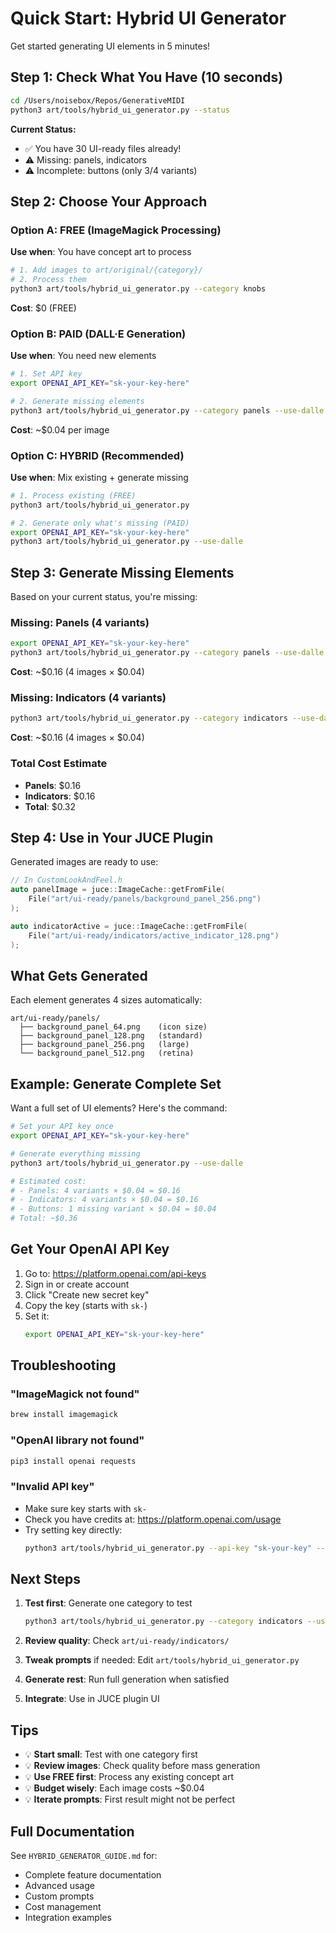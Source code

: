 # Quick Start: Hybrid UI Generator

Get started generating UI elements in 5 minutes!

## Step 1: Check What You Have (10 seconds)

```bash
cd /Users/noisebox/Repos/GenerativeMIDI
python3 art/tools/hybrid_ui_generator.py --status
```

**Current Status:**
- ✅ You have 30 UI-ready files already!
- ⚠️  Missing: panels, indicators
- ⚠️  Incomplete: buttons (only 3/4 variants)

## Step 2: Choose Your Approach

### Option A: FREE (ImageMagick Processing)
**Use when**: You have concept art to process

```bash
# 1. Add images to art/original/{category}/
# 2. Process them
python3 art/tools/hybrid_ui_generator.py --category knobs
```

**Cost**: $0 (FREE)

### Option B: PAID (DALL·E Generation)
**Use when**: You need new elements

```bash
# 1. Set API key
export OPENAI_API_KEY="sk-your-key-here"

# 2. Generate missing elements
python3 art/tools/hybrid_ui_generator.py --category panels --use-dalle
```

**Cost**: ~$0.04 per image

### Option C: HYBRID (Recommended)
**Use when**: Mix existing + generate missing

```bash
# 1. Process existing (FREE)
python3 art/tools/hybrid_ui_generator.py

# 2. Generate only what's missing (PAID)
export OPENAI_API_KEY="sk-your-key-here"
python3 art/tools/hybrid_ui_generator.py --use-dalle
```

## Step 3: Generate Missing Elements

Based on your current status, you're missing:

### Missing: Panels (4 variants)
```bash
export OPENAI_API_KEY="sk-your-key-here"
python3 art/tools/hybrid_ui_generator.py --category panels --use-dalle
```

**Cost**: ~$0.16 (4 images × $0.04)

### Missing: Indicators (4 variants)
```bash
python3 art/tools/hybrid_ui_generator.py --category indicators --use-dalle
```

**Cost**: ~$0.16 (4 images × $0.04)

### Total Cost Estimate
- **Panels**: $0.16
- **Indicators**: $0.16
- **Total**: $0.32

## Step 4: Use in Your JUCE Plugin

Generated images are ready to use:

```cpp
// In CustomLookAndFeel.h
auto panelImage = juce::ImageCache::getFromFile(
    File("art/ui-ready/panels/background_panel_256.png")
);

auto indicatorActive = juce::ImageCache::getFromFile(
    File("art/ui-ready/indicators/active_indicator_128.png")
);
```

## What Gets Generated

Each element generates 4 sizes automatically:

```
art/ui-ready/panels/
  ├── background_panel_64.png    (icon size)
  ├── background_panel_128.png   (standard)
  ├── background_panel_256.png   (large)
  └── background_panel_512.png   (retina)
```

## Example: Generate Complete Set

Want a full set of UI elements? Here's the command:

```bash
# Set your API key once
export OPENAI_API_KEY="sk-your-key-here"

# Generate everything missing
python3 art/tools/hybrid_ui_generator.py --use-dalle

# Estimated cost:
# - Panels: 4 variants × $0.04 = $0.16
# - Indicators: 4 variants × $0.04 = $0.16
# - Buttons: 1 missing variant × $0.04 = $0.04
# Total: ~$0.36
```

## Get Your OpenAI API Key

1. Go to: https://platform.openai.com/api-keys
2. Sign in or create account
3. Click "Create new secret key"
4. Copy the key (starts with `sk-`)
5. Set it:
   ```bash
   export OPENAI_API_KEY="sk-your-key-here"
   ```

## Troubleshooting

### "ImageMagick not found"
```bash
brew install imagemagick
```

### "OpenAI library not found"
```bash
pip3 install openai requests
```

### "Invalid API key"
- Make sure key starts with `sk-`
- Check you have credits at: https://platform.openai.com/usage
- Try setting key directly:
  ```bash
  python3 art/tools/hybrid_ui_generator.py --api-key "sk-your-key" --use-dalle
  ```

## Next Steps

1. **Test first**: Generate one category to test
   ```bash
   python3 art/tools/hybrid_ui_generator.py --category indicators --use-dalle
   ```

2. **Review quality**: Check `art/ui-ready/indicators/`

3. **Tweak prompts** if needed: Edit `art/tools/hybrid_ui_generator.py`

4. **Generate rest**: Run full generation when satisfied

5. **Integrate**: Use in JUCE plugin UI

## Tips

- 💡 **Start small**: Test with one category first
- 💡 **Review images**: Check quality before mass generation
- 💡 **Use FREE first**: Process any existing concept art
- 💡 **Budget wisely**: Each image costs ~$0.04
- 💡 **Iterate prompts**: First result might not be perfect

## Full Documentation

See `HYBRID_GENERATOR_GUIDE.md` for:
- Complete feature documentation
- Advanced usage
- Custom prompts
- Cost management
- Integration examples
